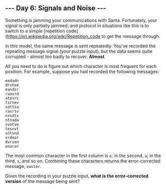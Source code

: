 ## --- Day 6: Signals and Noise ---
Something is jamming your communications with Santa. Fortunately, your signal is only partially jammed, and protocol in situations like this is to switch to a simple [repetition code](https://en.wikipedia.org/wiki/Repetition_code to get the message through.
 
In this model, the same message is sent repeatedly. You've recorded the repeating message signal (your puzzle input), but the data seems quite corrupted - almost too badly to recover. **Almost**.
 
All you need to do is figure out which character is most frequent for each position. For example, suppose you had recorded the following messages:
 
```
eedadn
drvtee
eandsr
raavrd
atevrs
tsrnev
sdttsa
rasrtv
nssdts
ntnada
svetve
tesnvt
vntsnd
vrdear
dvrsen
enarar
```
 
The most common character in the first column is `e`; in the second, `a`; in the third, `s`, and so on. Combining these characters returns the error-corrected message, `easter`.
 
Given the recording in your puzzle input, **what is the error-corrected version** of the message being sent?
 
